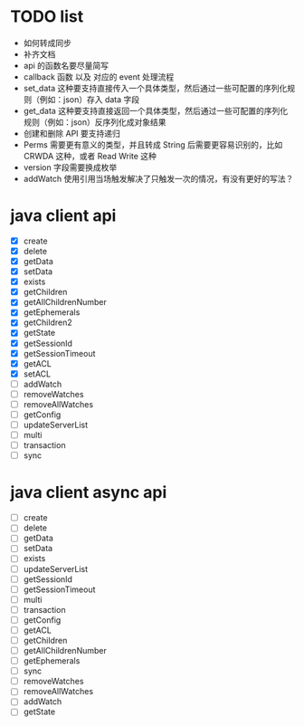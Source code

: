# TODO list
- 如何转成同步
- 补齐文档
- api 的函数名要尽量简写
- callback 函数 以及 对应的 event 处理流程
- set_data 这种要支持直接传入一个具体类型，然后通过一些可配置的序列化规则（例如：json）存入 data 字段
- get_data 这种要支持直接返回一个具体类型，然后通过一些可配置的序列化规则（例如：json）反序列化成对象结果
- 创建和删除 API 要支持递归
- Perms 需要更有意义的类型，并且转成 String 后需要更容易识别的，比如 CRWDA 这种，或者 Read Write 这种
- version 字段需要换成枚举
- addWatch 使用引用当场触发解决了只触发一次的情况，有没有更好的写法？

# java client api
- [x] create
- [x] delete
- [x] getData
- [x] setData
- [x] exists
- [x] getChildren
- [x] getAllChildrenNumber
- [x] getEphemerals
- [x] getChildren2
- [x] getState
- [x] getSessionId
- [x] getSessionTimeout
- [x] getACL
- [x] setACL
- [ ] addWatch
- [ ] removeWatches
- [ ] removeAllWatches
- [ ] getConfig
- [ ] updateServerList
- [ ] multi
- [ ] transaction
- [ ] sync

# java client async api
- [ ] create
- [ ] delete
- [ ] getData
- [ ] setData
- [ ] exists
- [ ] updateServerList
- [ ] getSessionId
- [ ] getSessionTimeout
- [ ] multi
- [ ] transaction
- [ ] getConfig
- [ ] getACL
- [ ] getChildren
- [ ] getAllChildrenNumber
- [ ] getEphemerals
- [ ] sync
- [ ] removeWatches
- [ ] removeAllWatches
- [ ] addWatch
- [ ] getState